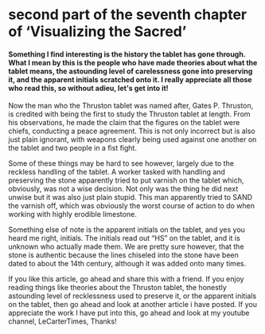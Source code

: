 # second part of the seventh chapter of ‘Visualizing the Sacred’

#### Something I find interesting is the history the tablet has gone through. What I mean by this is the people who have made theories about what the tablet means, the astounding level of carelessness gone into preserving it, and the apparent initials scratched onto it. I really appreciate all those who read this, so without adieu, let's get into it!

Now the man who the Thruston tablet was named after, Gates P. Thruston, is credited with being the first to study the Thruston tablet at length. From his observations, he made the claim that the figures on the tablet were chiefs, conducting a peace agreement. This is not only incorrect but is also  just plain ignorant, with weapons clearly being used against one another on the tablet and two people in a fist fight.

Some of these things may be hard to see however, largely due to the reckless handling of the tablet. A worker tasked with handling and preserving the stone apparently tried to put varnish on the tablet which, obviously, was not a wise decision. Not only was the thing he did next unwise but it was also just plain stupid. This man apparently tried to SAND the varnish off, which was obviously the worst course of action to do when working with highly erodible limestone.

Something else of note is the apparent initials on the tablet, and yes you heard me right, initials. The initials read out “HS” on the tablet, and it is unknown who actually made them. We are pretty sure however, that the stone is authentic because the lines chiseled into the stone have been dated to about the 14th century, although it was added onto many times.

If you like this article, go ahead and share this with a friend. If you enjoy reading things like theories about the Thruston tablet, the honestly astounding level of recklessness used to preserve it, or the apparent initials on the tablet, then go ahead and look at another article i have posted. If you appreciate the work I have put into this, go ahead and look at my youtube channel, LeCarterTimes, Thanks!

